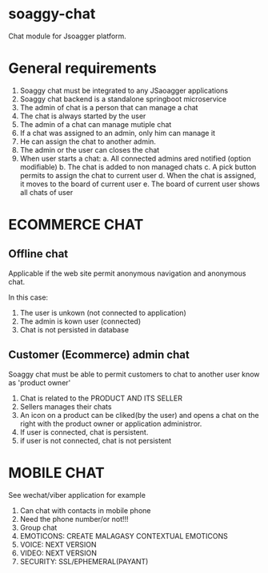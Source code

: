 # soaggy-chat

Chat module for Jsoagger platform.


# General requirements

1. Soaggy chat must be integrated to any JSaoagger applications
2. Soaggy chat backend is a standalone springboot microservice
3. The admin of chat is a person that can manage a chat
4. The chat is always started by the user
5. The admin of a chat can manage mutiple chat
6. If a chat was assigned to an admin, only him can manage it
7. He can assign the chat to another admin.
8. The admin or the user can closes the chat
9. When user starts a chat:
    a. All connected admins ared notified (option modifiable)
    b. The chat is added to non managed chats
    c. A pick button permits to assign the chat to current user
    d. When the chat is assigned, it moves to the board of current user
    e. The board of current user shows all chats of user

# ECOMMERCE CHAT

## Offline chat
Applicable if the web site permit anonymous navigation and anonymous chat.

In this case:
1. The user is unkown (not connected to application)
2. The admin is kown user (connected)
4. Chat is not persisted in database


## Customer (Ecommerce) admin chat
Soaggy chat must be able to permit customers to chat to another user know as 'product owner'

1. Chat is related to the PRODUCT AND ITS SELLER
2. Sellers manages their chats
3. An icon on a product can be cliked(by the user) and opens a chat on the right with the product owner or application administror.
4. If user is connected, chat is persistent.
5. if user is not connected, chat is not persistent


# MOBILE CHAT
See wechat/viber application for example

1. Can chat with contacts in mobile phone
2. Need the phone number/or not!!!
3. Group chat
4. EMOTICONS: CREATE MALAGASY CONTEXTUAL EMOTICONS
6. VOICE: NEXT VERSION
8. VIDEO: NEXT VERSION
9. SECURITY: SSL/EPHEMERAL(PAYANT)





